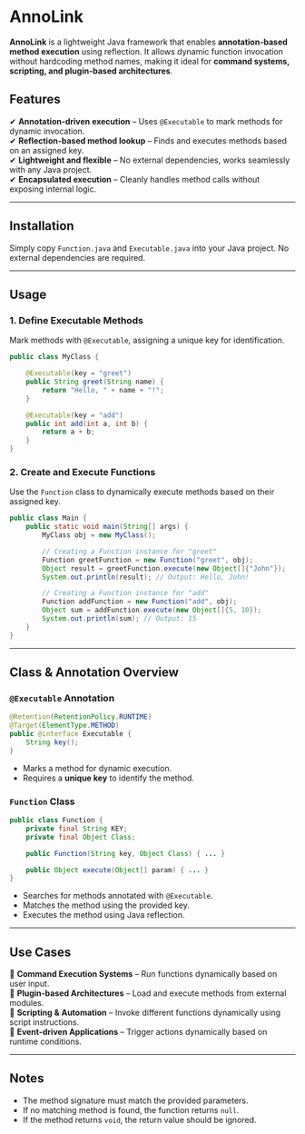 # AnnoLink

**AnnoLink** is a lightweight Java framework that enables **annotation-based method execution** using reflection. It allows dynamic function invocation without hardcoding method names, making it ideal for **command systems, scripting, and plugin-based architectures**.

## Features

✔ **Annotation-driven execution** – Uses `@Executable` to mark methods for dynamic invocation.  
✔ **Reflection-based method lookup** – Finds and executes methods based on an assigned key.  
✔ **Lightweight and flexible** – No external dependencies, works seamlessly with any Java project.  
✔ **Encapsulated execution** – Cleanly handles method calls without exposing internal logic.  

---

## Installation

Simply copy `Function.java` and `Executable.java` into your Java project. No external dependencies are required.  

---

## Usage

### 1. Define Executable Methods

Mark methods with `@Executable`, assigning a unique key for identification.

```java
public class MyClass {

    @Executable(key = "greet")
    public String greet(String name) {
        return "Hello, " + name + "!";
    }

    @Executable(key = "add")
    public int add(int a, int b) {
        return a + b;
    }
}
```

### 2. Create and Execute Functions

Use the `Function` class to dynamically execute methods based on their assigned key.

```java
public class Main {
    public static void main(String[] args) {
        MyClass obj = new MyClass();

        // Creating a Function instance for "greet"
        Function greetFunction = new Function("greet", obj);
        Object result = greetFunction.execute(new Object[]{"John"});
        System.out.println(result); // Output: Hello, John!

        // Creating a Function instance for "add"
        Function addFunction = new Function("add", obj);
        Object sum = addFunction.execute(new Object[]{5, 10});
        System.out.println(sum); // Output: 15
    }
}
```

---

## Class & Annotation Overview

### `@Executable` Annotation

```java
@Retention(RetentionPolicy.RUNTIME)
@Target(ElementType.METHOD)
public @interface Executable {
    String key();
}
```
- Marks a method for dynamic execution.  
- Requires a **unique key** to identify the method.  

### `Function` Class

```java
public class Function {
    private final String KEY;
    private final Object Class;

    public Function(String key, Object Class) { ... }

    public Object execute(Object[] param) { ... }
}
```
- Searches for methods annotated with `@Executable`.  
- Matches the method using the provided key.  
- Executes the method using Java reflection.  

---

## Use Cases

🔹 **Command Execution Systems** – Run functions dynamically based on user input.  
🔹 **Plugin-based Architectures** – Load and execute methods from external modules.  
🔹 **Scripting & Automation** – Invoke different functions dynamically using script instructions.  
🔹 **Event-driven Applications** – Trigger actions dynamically based on runtime conditions.  

---

## Notes

- The method signature must match the provided parameters.  
- If no matching method is found, the function returns `null`.  
- If the method returns `void`, the return value should be ignored.  